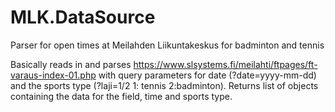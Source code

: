 # MLK.DataSource
Parser for open times at Meilahden Liikuntakeskus for badminton and tennis

Basically reads in and parses https://www.slsystems.fi/meilahti/ftpages/ft-varaus-index-01.php with query parameters for date (?date=yyyy-mm-dd) and the sports type (?laji=1/2 1: tennis 2:badminton).
Returns list of objects containing the data for the field, time and sports type.
